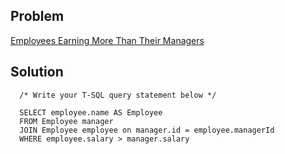 ## Problem

[Employees Earning More Than Their Managers](https://leetcode.com/problems/employees-earning-more-than-their-managers/)

## Solution

      /* Write your T-SQL query statement below */

      SELECT employee.name AS Employee  
      FROM Employee manager
      JOIN Employee employee on manager.id = employee.managerId 
      WHERE employee.salary > manager.salary
